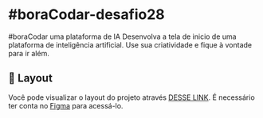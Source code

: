 # #boraCodar-desafio28
#boraCodar uma plataforma de IA
Desenvolva a tela de inicio de uma plataforma de inteligência artificial. Use sua criatividade e fique à vontade para ir além.



## 🔖 Layout

Você pode visualizar o layout do projeto através [DESSE LINK](https://www.figma.com/community/file/1260950780300628490). É necessário ter conta no [Figma](https://figma.com) para acessá-lo.

